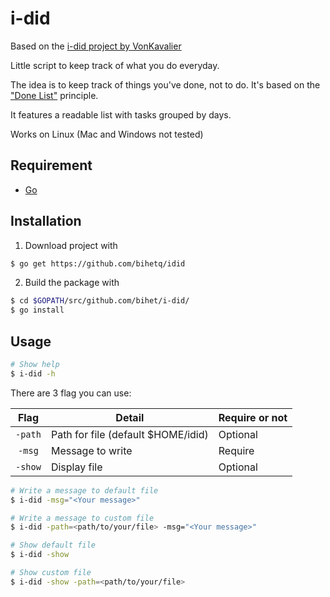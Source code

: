 i-did
============

Based on the [i-did project by VonKavalier](https://github.com/VonKavalier/i-did)

Little script to keep track of what you do everyday.

The idea is to keep track of things you've done, not to do. It's based on the ["Done List"](https://www.lifehack.org/articles/productivity/why-to-do-lists-dont-work-and-done-lists-do.html) principle.

It features a readable list with tasks grouped by days.

Works on Linux (Mac and Windows not tested)

Requirement
-----------

* [Go](https://golang.org/)

Installation
-----------

1. Download project with

```bash
$ go get https://github.com/bihetq/idid
```

2. Build the package with 
```bash
$ cd $GOPATH/src/github.com/bihet/i-did/
$ go install
```


Usage
-----------

```bash
# Show help
$ i-did -h
```

There are 3 flag you can use:

| Flag      | Detail                           | Require or not |
|:---------:|----------------------------------|----------------|
|```-path```|Path for file (default $HOME/idid)|Optional        |
|```-msg``` |Message to write                  |Require         |
|```-show```| Display file                     |Optional        |

```bash
# Write a message to default file
$ i-did -msg="<Your message>"

# Write a message to custom file
$ i-did -path=<path/to/your/file> -msg="<Your message>"
```

```bash
# Show default file
$ i-did -show

# Show custom file
$ i-did -show -path=<path/to/your/file>
```
